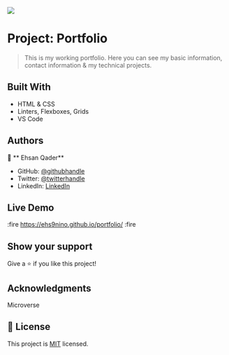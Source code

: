 ![](https://img.shields.io/badge/Microverse-blueviolet)

# Project: Portfolio

> This is my working portfolio. Here you can see my basic information, contact information & my technical projects.


## Built With

- HTML & CSS
- Linters, Flexboxes, Grids 
- VS Code

## Authors

👤 ** Ehsan Qader**

- GitHub: [@githubhandle](https://github.com/ehs9nino)
- Twitter: [@twitterhandle](https://twitter.com/ehsan9nino)
- LinkedIn: [LinkedIn](https://www.linkedin.com/in/ehsan-qader-a230a6165/)

## Live Demo

:fire https://ehs9nino.github.io/portfolio/ :fire


## Show your support

Give a ⭐️ if you like this project!

## Acknowledgments

Microverse

## 📝 License

This project is [MIT](./MIT.md) licensed.
